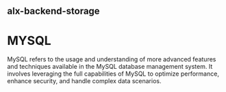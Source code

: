 ## alx-backend-storage
# MYSQL
MySQL refers to the usage and understanding of more advanced features and techniques available in the MySQL database management system. It involves leveraging the full capabilities of MySQL to optimize performance, enhance security, and handle complex data scenarios.
